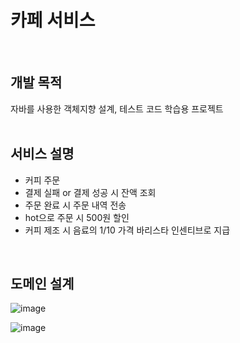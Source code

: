 # 카페 서비스
<br/>

## 개발 목적
자바를 사용한 객체지향 설계, 테스트 코드 학습용 프로젝트  
<br/>
## 서비스 설명
- 커피 주문
- 결제 실패 or 결제 성공 시 잔액 조회
- 주문 완료 시 주문 내역 전송
- hot으로 주문 시 500원 할인
- 커피 제조 시 음료의 1/10 가격 바리스타 인센티브로 지급  
<br/>

## 도메인 설계 

![image](https://github.com/nahyun0423/Cafe_Programming/assets/68987116/9e9de7e5-39ba-43bd-90ab-8574502622db)

![image](https://github.com/nahyun0423/Cafe_Programming/assets/68987116/baa9f344-ea0e-426f-9355-891dba248df8)
